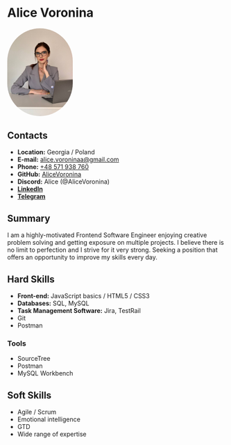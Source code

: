 # Alice Voronina
<img src="/images/CV.jpg" width="30%" style="border-radius: 100px" />

## Contacts
* **Location:** Georgia / Poland
* **E-mail:** [alice.voroninaa@gmail.com](mailto:alice.voroninaa@gmail.com)
* **Phone:** [+48 571 938 760](tel:+48571938760)
* **GitHub:** [AliceVoronina](https://github.com/AliceVoronina)
* **Discord:** Alice (@AliceVoronina)
* **[LinkedIn](https://www.linkedin.com/in/alice-voronina/)** 
* **[Telegram](https://t.me/makemecaps)**


## Summary
I am a highly-motivated Frontend Software Engineer enjoying creative problem solving and getting exposure on multiple projects.
I believe there is no limit to perfection and I strive for it very strong. Seeking a position that offers an opportunity to improve my skills every day. 


## Hard Skills
* **Front-end:** JavaScript basics / HTML5 / CSS3
* **Databases:** SQL, MySQL
* **Task Management Software:** Jira, TestRail
* Git
* Postman

### Tools
* SourceTree
* Postman
* MySQL Workbench

## Soft Skills
* Agile / Scrum
* Emotional intelligence
* GTD
* Wide range of expertise
